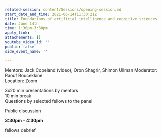 ```yaml
---
related-session: content/Sessions/opening-session.md
start_date_and_time: 2021-06-14T11:30:21Z
title: Foundations of artificial intelligence and cognitive sciences
date: June 14th
time: 1:30pm-3:30pm
apply_link: ''
attachements: []
youtube_video_id: ''
public: false
side_event_name: ''

---
```

Mentors: Jack Copeland (video), Oron Shagrir, Shimon Ullman Moderator: Raouf Boucekkine  
Location: Zoom

3x20 min presentations by mentors  
10 min break  
Questions by selected fellows to the panel 

Public discussion

**3:30pm – 4:30pm**

fellows debrief